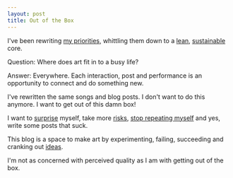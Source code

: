 ```yaml
---
layout: post
title: Out of the Box
---
```

I've been rewriting [my priorities]({{site.url}}/now), whittling them down to a [lean]({{site.url}}/say-less), [sustainable]({{site.url}}/sustain) core.

Question: Where does art fit in to a busy life?

Answer: Everywhere. Each interaction, post and performance is an opportunity to connect and do something new.

I've rewritten the same songs and blog posts.  I don't want to do this anymore. I want to get out of this damn box!

I want to [surprise]({{site.url}}/the-twist) myself, take more [risks]({{site.url}}/risking-embarrassment), [stop repeating myself]({{site.url}}/keeping-it-dry) and yes, write some posts that suck.

This blog is a space to make art by experimenting, failing, succeeding and cranking out [ideas]({{site.url/ideas-man}}).

I'm not as concerned with perceived quality as I am with getting out of the box.
